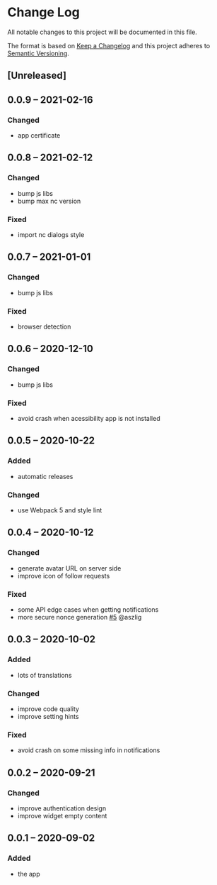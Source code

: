 # Change Log
All notable changes to this project will be documented in this file.

The format is based on [Keep a Changelog](http://keepachangelog.com/)
and this project adheres to [Semantic Versioning](http://semver.org/).

## [Unreleased]

## 0.0.9 – 2021-02-16
### Changed
- app certificate

## 0.0.8 – 2021-02-12
### Changed
- bump js libs
- bump max nc version

### Fixed
- import nc dialogs style

## 0.0.7 – 2021-01-01
### Changed
- bump js libs

### Fixed
- browser detection

## 0.0.6 – 2020-12-10
### Changed
- bump js libs

### Fixed
- avoid crash when acessibility app is not installed

## 0.0.5 – 2020-10-22
### Added
- automatic releases

### Changed
- use Webpack 5 and style lint

## 0.0.4 – 2020-10-12
### Changed
- generate avatar URL on server side
- improve icon of follow requests

### Fixed
- some API edge cases when getting notifications
- more secure nonce generation
[#5](https://github.com/nextcloud/integration_twitter/pull/5) @aszlig

## 0.0.3 – 2020-10-02
### Added
- lots of translations

### Changed
- improve code quality
- improve setting hints

### Fixed
- avoid crash on some missing info in notifications

## 0.0.2 – 2020-09-21
### Changed
* improve authentication design
* improve widget empty content

## 0.0.1 – 2020-09-02
### Added
* the app

